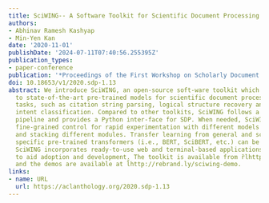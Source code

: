 ```yaml
---
title: SciWING-- A Software Toolkit for Scientific Document Processing
authors:
- Abhinav Ramesh Kashyap
- Min-Yen Kan
date: '2020-11-01'
publishDate: '2024-07-11T07:40:56.255395Z'
publication_types:
- paper-conference
publication: '*Proceedings of the First Workshop on Scholarly Document Processing*'
doi: 10.18653/v1/2020.sdp-1.13
abstract: We introduce SciWING, an open-source soft-ware toolkit which provides access
  to state-of-the-art pre-trained models for scientific document processing (SDP)
  tasks, such as citation string parsing, logical structure recovery and citation
  intent classification. Compared to other toolkits, SciWING follows a full neural
  pipeline and provides a Python inter-face for SDP. When needed, SciWING provides
  fine-grained control for rapid experimentation with different models by swapping
  and stacking different modules. Transfer learning from general and scientific documents
  specific pre-trained transformers (i.e., BERT, SciBERT, etc.) can be performed.
  SciWING incorporates ready-to-use web and terminal-based applications and demonstrations
  to aid adoption and development. The toolkit is available from r̆lhttp://sciwing.io
  and the demos are available at l̆http://rebrand.ly/sciwing-demo.
links:
- name: URL
  url: https://aclanthology.org/2020.sdp-1.13
---
```

